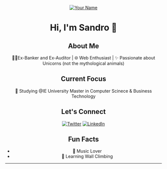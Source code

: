 <div align="center">

[![Your Name](Hawks.jpeg)](https://github.com/Hawx00)

# Hi, I'm Sandro 👋

## About Me

👩‍💻Ex-Banker and Ex-Auditor | 🌐 Web Enthusiast | ✨ Passionate about Unicorns (not the mythological animals)

## Current Focus

🚀 Studying @IE University Master in Computer Scinece & Business Technology

## Let's Connect

[![Twitter](https://img.shields.io/twitter/follow/itz_sandro?style=social)](https://twitter.com/itz_sandro)
[![LinkedIn](https://img.shields.io/badge/LinkedIn-Your%20LinkedIn%20Profile-blue)](https://www.linkedin.com/in/sandroalvines/)

## Fun Facts

- 🎸 Music Lover
- 🌱 Learning Wall Climbing

</div>

---
